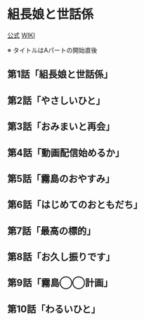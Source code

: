 # 組長娘と世話係

[公式](https://kumichomusume.com/) 
[WIKI](https://ja.wikipedia.org/wiki/%E7%B5%84%E9%95%B7%E5%A8%98%E3%81%A8%E4%B8%96%E8%A9%B1%E4%BF%82) 

※ タイトルはAパートの開始直後

## 第1話「組長娘と世話係」

## 第2話「やさしいひと」

## 第3話「おみまいと再会」

## 第4話「動画配信始めるか」

## 第5話「霧島のおやすみ」

## 第6話「はじめてのおともだち」

## 第7話「最高の標的」

## 第8話「お久し振りです」

## 第9話「霧島◯◯計画」

## 第10話「わるいひと」
